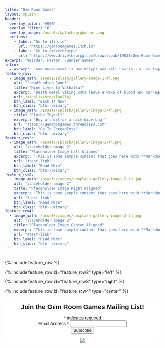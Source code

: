 ```yaml
---
title: "Gem Room Games"
layout: splash
header:
  overlay_color: "#000"
  overlay_filter: "0"
  overlay_image: /assets/splash/grgbanner.png
  actions:
    - label: "Go to itch.io"
      url: "https://gemroomgames.itch.io"
    - label: "Go to drivethrurpg"
      url: "https://www.drivethrurpg.com/browse/pub/19831/Gem-Room-Games"
excerpt: "Weirder, Faster, Funnier Games"
intro:
  - excerpt: 'Gem Room Games is Dan Phipps and Kali Lawrie - a Los Angeles, California-based game design team making weirder, funnier, and faster games and tools.'
feature_row:
  - image_path: assets/splash/gallery-image-1-th.png
    alt: "Crowdfunding Soon!"
    title: "Nine Lives to Valhalla!"
    excerpt: "Death metal viking cats leave a wake of blood and carnage on their path to valhalla"
    url: /ninelivestovalhalla/
    btn_label: "Back It Now"
    btn_class: "btn--primary"
  - image_path: /assets/splash/gallery-image-3-th.png
    title: "Clothe Thyself"
    excerpt: "Buy a shirt or a nice dice bag!"
    url: "https://gemroomgames.threadless.com"
    btn_label: "Go To Threadless"
    btn_class: "btn--primary"
feature_row2:
  - image_path: /assets/splash/gallery-image-2-th.png
    alt: "placeholder image 2"
    title: "Placeholder Image Left Aligned"
    excerpt: 'This is some sample content that goes here with **Markdown** formatting. Left aligned with `type="left"`'
    url: "#test-link"
    btn_label: "Read More"
    btn_class: "btn--primary"
feature_row3:
  - image_path: /assets/images/unsplash-gallery-image-2-th.jpg
    alt: "placeholder image 2"
    title: "Placeholder Image Right Aligned"
    excerpt: 'This is some sample content that goes here with **Markdown** formatting. Right aligned with `type="right"`'
    url: "#test-link"
    btn_label: "Read More"
    btn_class: "btn--primary"
feature_row4:
  - image_path: /assets/images/unsplash-gallery-image-2-th.jpg
    alt: "placeholder image 2"
    title: "Placeholder Image Center Aligned"
    excerpt: 'This is some sample content that goes here with **Markdown** formatting. Centered with `type="center"`'
    url: "#test-link"
    btn_label: "Read More"
    btn_class: "btn--primary"
---
```



<br>
{% include feature_row %}

{% include feature_row id="feature_row2" type="left" %}

{% include feature_row id="feature_row3" type="right" %}

{% include feature_row id="feature_row4" type="center" %}
<br>
<!-- Begin Mailchimp Signup Form -->
<link href="//cdn-images.mailchimp.com/embedcode/classic-10_7_dtp.css" rel="stylesheet" type="text/css">
<style type="text/css">
	#mc_embed_signup{background:#fff; clear:left; font:14px Helvetica,Arial,sans-serif;  width:500px;}
</style>
<center>
<div id="mc_embed_signup">
<form action="https://gmail.us3.list-manage.com/subscribe/post?u=37261691aba985b7cdeaf9d8b&amp;id=9059331c9e" method="post" id="mc-embedded-subscribe-form" name="mc-embedded-subscribe-form" class="validate" target="_blank" novalidate>
    <div id="mc_embed_signup_scroll">
	<h2>Join the Gem Room Games Mailing List!</h2>
<div class="indicates-required"><span class="asterisk">*</span> indicates required</div>
<div class="mc-field-group">
	<label for="mce-EMAIL">Email Address  <span class="asterisk">*</span>
</label>
	<input type="email" value="" name="EMAIL" class="required email" id="mce-EMAIL">
</div>
	<div id="mce-responses" class="clear foot">
		<div class="response" id="mce-error-response" style="display:none"></div>
		<div class="response" id="mce-success-response" style="display:none"></div>
	</div>    <!-- real people should not fill this in and expect good things - do not remove this or risk form bot signups-->
    <div style="position: absolute; left: -5000px;" aria-hidden="true"><input type="text" name="b_37261691aba985b7cdeaf9d8b_9059331c9e" tabindex="-1" value=""></div>
        <div class="optionalParent">
            <div class="clear foot">
                <input type="submit" value="Subscribe" name="subscribe" id="mc-embedded-subscribe" class="button">
                <p class="brandingLogo"><a href="http://eepurl.com/hRqINX" title="Mailchimp - email marketing made easy and fun"><img src="https://eep.io/mc-cdn-images/template_images/branding_logo_text_dark_dtp.svg"></a></p>
            </div>
        </div>
    </div>
</form>
</div>
<script type='text/javascript' src='//s3.amazonaws.com/downloads.mailchimp.com/js/mc-validate.js'></script><script type='text/javascript'>(function($) {window.fnames = new Array(); window.ftypes = new Array();fnames[0]='EMAIL';ftypes[0]='email';fnames[1]='FNAME';ftypes[1]='text';fnames[2]='LNAME';ftypes[2]='text';fnames[3]='ADDRESS';ftypes[3]='address';fnames[4]='PHONE';ftypes[4]='phone';fnames[5]='BIRTHDAY';ftypes[5]='birthday';}(jQuery));var $mcj = jQuery.noConflict(true);</script>
</center>
<!--End mc_embed_signup-->
